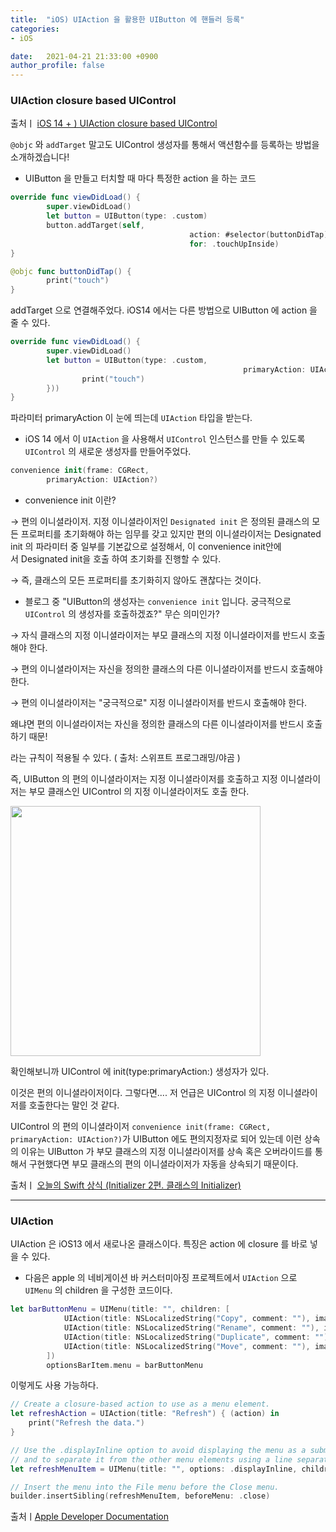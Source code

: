 ```yaml
---
title:  "iOS) UIAction 을 활용한 UIButton 에 핸들러 등록"
categories:
- iOS

date:   2021-04-21 21:33:00 +0900
author_profile: false
---
```

### UIAction closure based UIControl
출처ㅣ 
[iOS 14 + ) UIAction closure based UIControl](https://zeddios.tistory.com/1093#recentEntries)

 `@objc`  와 `addTarget` 말고도 UIControl 생성자를 통해서 액션함수를 등록하는 방법을 소개하겠습니다!

- UIButton 을 만들고 터치할 때 마다 특정한 action 을 하는 코드

```swift
override func viewDidLoad() {
        super.viewDidLoad()
        let button = UIButton(type: .custom)
        button.addTarget(self,
                                        action: #selector(buttonDidTap),
                                        for: .touchUpInside)
}

@objc func buttonDidTap() {
        print("touch")
}
```

addTarget 으로 연결해주었다. iOS14 에서는 다른 방법으로 UIButton 에 action 을 줄 수 있다.

```swift
override func viewDidLoad() {
        super.viewDidLoad()
        let button = UIButton(type: .custom,
                                                    primaryAction: UIAction(handler: { _ in
                print("touch")
        }))
}
```

파라미터 primaryAction 이 눈에 띄는데 `UIAction` 타입을 받는다.

- iOS 14 에서 이 `UIAction` 을 사용해서 `UIControl` 인스턴스를 만들 수 있도록 `UIControl` 의 새로운 생성자를 만들어주었다.

```swift
convenience init(frame: CGRect,
        primaryAction: UIAction?)
```

- convenience init 이란?

→ 편의 이니셜라이저. 지정 이니셜라이저인 `Designated init` 은 정의된 클래스의 모든 프로퍼티를 초기화해야 하는 임무를 갖고 있지만 편의 이니셜라이저는 Designated init 의 파라미터 중 일부를 기본값으로 설정해서, 이 convenience init안에서 Designated init을 호출 하여 초기화를 진행할 수 있다. 

→ 즉, 클래스의 모든 프로퍼티를 초기화히지 않아도 괜찮다는 것이다.

- 블로그 중 "UIButton의 생성자는 `convenience init` 입니다. 궁극적으로 `UIControl` 의 생성자를 호출하겠죠?" 무슨 의미인가?

→ 자식 클래스의 지정 이니셜라이저는 부모 클래스의 지정 이니셜라이저를 반드시 호출해야 한다.

→ 편의 이니셜라이저는 자신을 정의한 클래스의 다른 이니셜라이저를 반드시 호출해야 한다.

→ 편의 이니셜라이저는 "궁극적으로" 지정 이니셜라이저를 반드시 호출해야 한다.

왜냐면 편의 이니셜라이저는 자신을 정의한 클래스의 다른 이니셜라이저를 반드시 호출하기 때문!

라는 규칙이 적용될 수 있다. ( 출처: 스위프트 프로그래밍/야곰 )

즉, UIButton 의 편의 이니셜라이저는 지정 이니셜라이저를 호출하고 지정 이니셜라이저는 부모 클래스인 UIControl 의 지정 이니셜라이저도 호출 한다. 

<img src = "https://user-images.githubusercontent.com/69136340/115554990-fe274c00-a2e9-11eb-8e02-02d880699343.png" width ="400">

확인해보니까 UIControl 에  init(type:primaryAction:) 생성자가 있다.

이것은 편의 이니셜라이저이다. 그렇다면.... 저 언급은 UIControl 의 지정 이니셜라이저를 호출한다는 말인 것 같다.

UIControl 의 편의 이니셜라이저 `convenience init(frame: CGRect, primaryAction: UIAction?)`가 UIButton 에도 편의지정자로 되어 있는데 이런 상속의 이유는 UIButton 가 부모 클래스의 지정 이니셜라이저를 상속 혹은 오버라이드를 통해서 구현했다면 부모 클래스의 편의 이니셜라이저가 자동을 상속되기 때문이다.

출처ㅣ [오늘의 Swift 상식 (Initializer 2편. 클래스의 Initializer)](https://medium.com/@jgj455/오늘의-swift-상식-initializer-2편-클래스의-initializer-7141cda4ecf2)

---

### UIAction

UIAction 은 iOS13 에서 새로나온 클래스이다. 특징은 action 에 closure 를 바로 넣을 수 있다.

- 다음은 apple 의 네비게이션 바 커스터미아징 프로젝트에서 `UIAction` 으로 `UIMenu` 의 children 을 구성한 코드이다.

```swift
let barButtonMenu = UIMenu(title: "", children: [
            UIAction(title: NSLocalizedString("Copy", comment: ""), image: UIImage(systemName: "doc.on.doc"), handler: menuHandler),
            UIAction(title: NSLocalizedString("Rename", comment: ""), image: UIImage(systemName: "pencil"), handler: menuHandler),
            UIAction(title: NSLocalizedString("Duplicate", comment: ""), image: UIImage(systemName: "plus.square.on.square"), handler: menuHandler),
            UIAction(title: NSLocalizedString("Move", comment: ""), image: UIImage(systemName: "folder"), handler: menuHandler)
        ])
        optionsBarItem.menu = barButtonMenu
```

이렇게도 사용 가능하다.

```swift
// Create a closure-based action to use as a menu element.
let refreshAction = UIAction(title: "Refresh") { (action) in
    print("Refresh the data.")
}

// Use the .displayInline option to avoid displaying the menu as a submenu,
// and to separate it from the other menu elements using a line separator.
let refreshMenuItem = UIMenu(title: "", options: .displayInline, children: [refreshAction])

// Insert the menu into the File menu before the Close menu.
builder.insertSibling(refreshMenuItem, beforeMenu: .close)
```

출처ㅣ[Apple Developer Documentation](https://developer.apple.com/documentation/uikit/uiaction)
